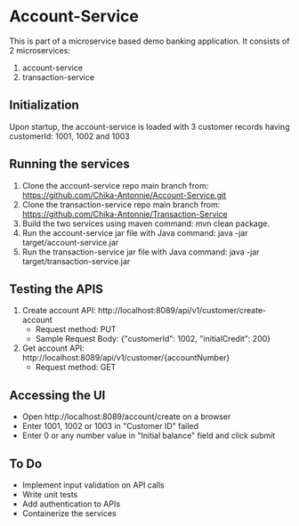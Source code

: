 # Account-Service
This is part of a microservice based demo banking application. It consists of 2 microservices:
1. account-service
2. transaction-service

## Initialization
Upon startup, the account-service is loaded with 3 customer records having customerId: 1001, 1002 and 1003


## Running the services
1. Clone the account-service repo main branch from: https://github.com/Chika-Antonnie/Account-Service.git
2. Clone the transaction-service repo main branch from: https://github.com/Chika-Antonnie/Transaction-Service
3. Build the two services using maven command: mvn clean package.
4. Run the account-service jar file with Java command: java -jar target/account-service.jar
5. Run the transaction-service jar file with Java command: java -jar target/transaction-service.jar

## Testing the APIS
1. Create account API: http://localhost:8089/api/v1/customer/create-account
    - Request method: PUT
    - Sample Request Body: {"customerId": 1002, "initialCredit": 200}
2. Get account API: http://localhost:8089/api/v1/customer/{accountNumber}
    -   Request method: GET
   
## Accessing the UI
-  Open http://localhost:8089/account/create on a browser
-  Enter 1001, 1002 or 1003 in "Customer ID" failed
-  Enter 0 or any number value in "Initial balance" field and click submit

## To Do
-  Implement input validation on API calls
-  Write unit tests
-  Add authentication to APIs
-  Containerize the services